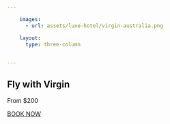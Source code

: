 ```yaml
---

    images:
      - url: assets/luxe-hotel/virgin-australia.png

    layout:
      type: three-column
      

---
```


<div class="single-item">
  <div class="thumb-image" style="" data-media-id="images:1" data-background-image=true></div>
  <h2 class="title">Fly with Virgin</h2>
  <p class="subtitle">From $200</p>
  <a class="button outline hotspot" title="Fly Virgin Australia with special offers and inflight entertainment" href="https://mobile.virginaustralia.com/virginaustralia/book/index.html?d=201504020817">BOOK NOW</a>
</div>

